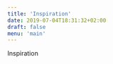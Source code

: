 ```yaml
---
title: 'Inspiration'
date: 2019-07-04T18:31:32+02:00
draft: false
menu: 'main'
---
```


Inspiration
